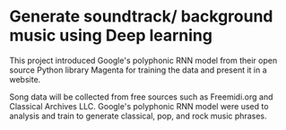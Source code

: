 # Generate soundtrack/ background music using Deep learning
This project introduced Google's polyphonic RNN model from their open source Python library Magenta for training the data and present it in a website.

Song data will be collected from free sources such as Freemidi.org and Classical Archives LLC. 
Google's polyphonic RNN model were used to analysis and train to generate classical, pop, and rock music phrases.
